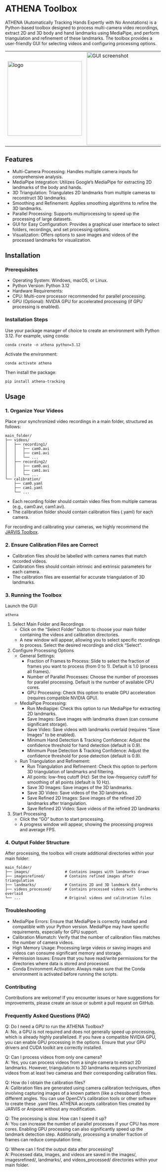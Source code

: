 # ATHENA Toolbox
ATHENA (Automatically Tracking Hands Expertly with No Annotations) is a Python-based toolbox designed to process multi-camera video recordings, extract 2D and 3D body and hand landmarks using MediaPipe, and perform triangulation and refinement of these landmarks. The toolbox provides a user-friendly GUI for selecting videos and configuring processing options.

<table>
  <tr>
    <td><img src="athena/logo.png" alt="logo" width="240"/></td>
    <td><img src="athena/gui.png" alt="GUI screenshot" width="300"/></td>
  </tr>
</table>

## Features
- Multi-Camera Processing: Handles multiple camera inputs for comprehensive analysis.
- MediaPipe Integration: Utilizes Google’s MediaPipe for extracting 2D landmarks of the body and hands.
- 3D Triangulation: Triangulates 2D landmarks from multiple cameras to reconstruct 3D landmarks.
- Smoothing and Refinement: Applies smoothing algorithms to refine the 3D landmarks.
- Parallel Processing: Supports multiprocessing to speed up the processing of large datasets.
- GUI for Easy Configuration: Provides a graphical user interface to select folders, recordings, and set processing options.
- Visualization: Offers options to save images and videos of the processed landmarks for visualization.

## Installation
### Prerequisites
- Operating System: Windows, macOS, or Linux.
- Python Version: Python 3.12
- Hardware Requirements:
- CPU: Multi-core processor recommended for parallel processing.
- GPU (Optional): NVIDIA GPU for accelerated processing (if GPU processing is enabled).

### Installation Steps

Use your package manager of choice to create an environment with Python 3.12. For example, using conda:
```console
conda create -n athena python=3.12
```
Activate the environment:
```console
conda activate athena
```
Then install the package:
```console
pip install athena-tracking
```

## Usage
### 1.	Organize Your Videos
Place your synchronized video recordings in a main folder, structured as follows:
```console
main_folder/
├── videos/
│   ├── recording1/
│   │   ├── cam0.avi
│   │   ├── cam1.avi
│   │   └── ...
│   ├── recording2/
│   │   ├── cam0.avi
│   │   ├── cam1.avi
│   │   └── ...
└── calibration/
    ├── cam0.yaml
    ├── cam1.yaml
    └── ...
```

- Each recording folder should contain video files from multiple cameras (e.g., cam0.avi, cam1.avi).
- The calibration folder should contain calibration files (.yaml) for each camera.

For recording and calibrating your cameras, we highly recommend the [JARVIS Toolbox](https://jarvis-mocap.github.io/jarvis-docs/).

### 2.	Ensure Calibration Files are Correct
- Calibration files should be labelled with camera names that match recorded videos.
- Calibration files should contain intrinsic and extrinsic parameters for each camera.
- The calibration files are essential for accurate triangulation of 3D landmarks.

### 3. Running the Toolbox
Launch the GUI:
```console
athena
```

1. Select Main Folder and Recordings 
   - Click on the “Select Folder” button to choose your main folder containing the videos and calibration directories.
   - A new window will appear, allowing you to select specific recordings to process. Select the desired recordings and click “Select”.
2. Configure Processing Options
   - General Settings:
     - Fraction of Frames to Process: Slide to select the fraction of frames you want to process (from 0 to 1). Default is 1.0 (process all frames).
     - Number of Parallel Processes: Choose the number of processes for parallel processing. Default is the number of available CPU cores.
     - GPU Processing: Check this option to enable GPU acceleration (requires compatible NVIDIA GPU).
   - MediaPipe Processing:
     - Run Mediapipe: Check this option to run MediaPipe for extracting 2D landmarks.
     - Save Images: Save images with landmarks drawn (can consume significant storage).
     - Save Video: Save videos with landmarks overlaid (requires “Save Images” to be enabled).
     - Minimum Hand Detection & Tracking Confidence: Adjust the confidence threshold for hand detection (default is 0.9).
     - Minimum Pose Detection & Tracking Confidence: Adjust the confidence threshold for pose detection (default is 0.9).
   - Run Triangulation and Refinement:
     - Run Triangulation and Refinement: Check this option to perform 3D triangulation of landmarks and filtering.
     - All points: low-freq cutoff (Hz): Set the low-frequency cutoff for smoothing of all points (default is 10 Hz).
     - Save 3D Images: Save images of the 3D landmarks.
     - Save 3D Video: Save videos of the 3D landmarks.
     - Save Refined 2D Images: Save images of the refined 2D landmarks after triangulation.
     - Save Refined 2D Video: Save videos of the refined 2D landmarks
3. Start Processing
   - Click the “GO” button to start processing.
   - A progress window will appear, showing the processing progress and average FPS.

### 4. Output Folder Structure
After processing, the toolbox will create additional directories within your main folder:
```console
main_folder/
├── images/                # Contains images with landmarks drawn
├── imagesrefined/         # Contains refined images after triangulation
├── landmarks/             # Contains 2D and 3D landmark data
├── videos_processed/      # Contains processed videos with landmarks overlaid
└── ...                    # Original videos and calibration files
```

### Troubleshooting
- MediaPipe Errors: Ensure that MediaPipe is correctly installed and compatible with your Python version. MediaPipe may have specific requirements, especially for GPU support.
- Calibration Mismatch: Verify that the number of calibration files matches the number of camera videos.
- High Memory Usage: Processing large videos or saving images and videos can consume significant memory and storage.
- Permission Issues: Ensure that you have read/write permissions for the directories where data is stored and processed.
- Conda Environment Activation: Always make sure that the Conda environment is activated before running the scripts.

### Contributing
Contributions are welcome! If you encounter issues or have suggestions for improvements, please create an issue or submit a pull request on GitHub.

### Frequently Asked Questions (FAQ)

Q: Do I need a GPU to run the ATHENA Toolbox?\
A: No, a GPU is not required and does not generally speed up processing, which is already highly parallelized. If you have a compatible NVIDIA GPU, you can enable GPU processing in the options. Ensure that your GPU drivers and CUDA toolkit are correctly installed.

Q: Can I process videos from only one camera?\
A: Yes, you can process videos from a single camera to extract 2D landmarks. However, triangulation to 3D landmarks requires synchronized videos from at least two cameras and their corresponding calibration files.

Q: How do I obtain the calibration files?\
A: Calibration files are generated using camera calibration techniques, often involving capturing images of a known pattern (like a chessboard) from different angles. You can use OpenCV’s calibration tools or other software to create these .yaml files.
ATHENA accepts calibration files created by JARVIS or Anipose without any modification.

Q: The processing is slow. How can I speed it up?\
A: You can increase the number of parallel processes if your CPU has more cores. Enabling GPU processing can also significantly speed up the landmark detection step. Additionally, processing a smaller fraction of frames can reduce computation time.

Q: Where can I find the output data after processing?\
A: Processed data, images, and videos are saved in the images/, imagesrefined/, landmarks/, and videos_processed/ directories within your main folder.
